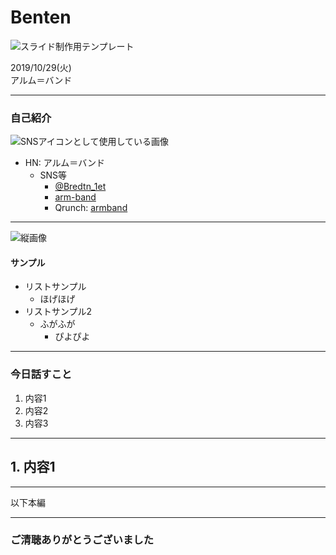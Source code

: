 # <i class="fa fa-files-o fa-fw" aria-hidden="true"></i>Benten

<img src="./img/eyecatch.jpg" alt="スライド制作用テンプレート" id="eyecatch">

2019/10/29(火)  
アルム＝バンド

---

### <i class="fa fa-address-book-o fa-fw" aria-hidden="true"></i>自己紹介

<img src="./img/marisu_mini.jpg" alt="SNSアイコンとして使用している画像" class="profile_icon">

- HN: アルム＝バンド
    - SNS等
        <ul class="fa-ul no_ls block">
            <li><i class="fa fa-twitter fa-li" aria-hidden="true"></i><a href="https://twitter.com/Bredtn_1et" rel="noopener" target="_blank">@Bredtn_1et</a></li>
            <li><i class="fa fa-github fa-li" aria-hidden="true"></i><a href="https://github.com/arm-band" rel="noopener" target="_blank">arm-band</a></li>
            <li><i class="fa fa-pencil-square-o fa-li" aria-hidden="true"></i>Qrunch: <a href="https://armband.qrunch.io" rel="noopener" target="_blank">armband</a></li>
        </ul>

---

<img src="./img/portforio_img.jpg" alt="縦画像" class="portforio">

#### <i class="fa fa-briefcase fa-fw" aria-hidden="true"></i>サンプル

- リストサンプル
    - ほげほげ
- リストサンプル2
    - ふがふが
        - ぴよぴよ

---

### <i class="fa fa-comment fa-fw" aria-hidden="true"></i>今日話すこと

1. 内容1
2. 内容2
3. 内容3

---

## 1. 内容1

---

以下本編

---

### ご清聴ありがとうございました